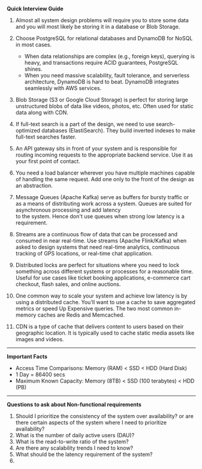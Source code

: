 **Quick Interview Guide**

1. Almost all system design problems will require you to store some data and you will most likely be storing it in a database or Blob Storage.
  
2. Choose PostgreSQL for relational databases and DynamoDB for NoSQL in most cases.
    - When data relationships are complex (e.g., foreign keys), querying is heavy, and transactions require ACID guarantees, PostgreSQL shines.
    - When you need massive scalability, fault tolerance, and serverless architecture, DynamoDB is hard to beat. DynamoDB integrates seamlessly with AWS services.
       
3. Blob Storage (S3 or Google Cloud Storage) is perfect for storing large unstructured blobs of data like videos, photos, etc. Often used for static data along with CDN.

4. If full-text search is a part of the design, we need to use search-optimized databases (ElastiSearch). They build inverted indexes to make full-text searches faster.

5. An API gateway sits in front of your system and is responsible for routing incoming requests to the appropriate backend service. Use it as your first point of contact.
   
6. You need a load balancer wherever you have multiple machines capable of handling the same request. Add one only to the front of the design as an abstraction.

7. Message Queues (Apache Kafka) serve as buffers for bursty traffic or as a means of distributing work across a system. Queues are suited for asynchronous processing and add latency   
   to the system. Hence don't use queues when strong low latency is a requirement.

8. Streams are a continuous flow of data that can be processed and consumed in near real-time. Use streams (Apache Flink/Kafka) when asked to design systems that need real-time 
   analytics, continuous tracking of GPS locations, or real-time chat application.

9. Distributed locks are perfect for situations where you need to lock something across different systems or processes for a reasonable time. Useful for use cases like ticket booking 
   applications, e-commerce cart checkout, flash sales, and online auctions.

10. One common way to scale your system and achieve low latency is by using a distributed cache. You'll want to use a cache to save aggregated metrics or speed Up Expensive 
    queries. The two most common in-memory caches are Redis and Memcached.

11. CDN is a type of cache that delivers content to users based on their geographic location. It is typically used to cache static media assets like images and videos. 

------------------------------------------------------------------------------------------------------------------------------------------------

**Important Facts**

-  Access Time Comparisons: Memory (RAM) < SSD < HDD (Hard Disk)
-  1 Day = 86400 secs
-  Maximum Known Capacity: Memory (8TB) < SSD (100 terabytes) < HDD (PB)

------------------------------------------------------------------------------------------------------------------------------------------------

**Questions to ask about Non-functional requirements**

1. Should I prioritize the consistency of the system over availability? or are there certain aspects of the system where I need to prioritize availability?
2. What is the number of daily active users (DAU)?
3. What is the read-to-write ratio of the system?
4. Are there any scalability trends I need to know?
5. What should be the latency requirement of the system?
6. 
